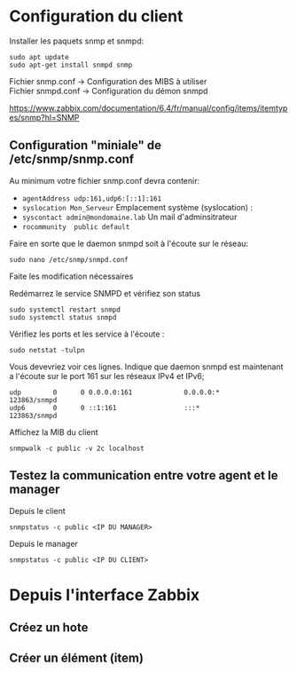 # Configuration du client
Installer les paquets snmp et snmpd:
``` shell
sudo apt update
sudo apt-get install snmpd snmp
```
Fichier snmp.conf -> Configuration des MIBS à utiliser  
Fichier snmpd.conf -> Configuration du démon snmpd


https://www.zabbix.com/documentation/6.4/fr/manual/config/items/itemtypes/snmp?hl=SNMP

## Configuration "miniale" de /etc/snmp/snmp.conf
Au minimum votre fichier snmp.conf devra contenir:
 - `agentAddress udp:161,udp6:[::1]:161` 
 - `syslocation Mon_Serveur` Emplacement système (syslocation) :
 - `syscontact admin@mondomaine.lab` Un mail d'adminsitrateur
 - `rocommunity  public default` 


Faire en sorte que le daemon snmpd soit à l'écoute sur le réseau:
``` shell
sudo nano /etc/snmp/snmpd.conf
```
Faite les modification nécessaires  

Redémarrez le service SNMPD et vérifiez son status
``` shell
sudo systemctl restart snmpd
sudo systemctl status snmpd
```

Vérifiez les ports et les service à l'écoute :
``` shell
sudo netstat -tulpn
```
Vous devevriez voir ces lignes. Indique que daemon snmpd est maintenant a l'écoute sur le port 161 sur les réseaux IPv4 et IPv6;
``` shell
udp        0      0 0.0.0.0:161             0.0.0.0:*                           123863/snmpd        
udp6       0      0 ::1:161                 :::*                                123863/snmpd  
```
Affichez la MIB du client  
``` shell
snmpwalk -c public -v 2c localhost
```

## Testez la communication entre votre agent et le manager
Depuis le client  
``` shell
snmpstatus -c public <IP DU MANAGER>
```

Depuis le manager  
``` shell
snmpstatus -c public <IP DU CLIENT>
```
# Depuis l'interface Zabbix
## Créez un hote
## Créer un élément (item)
